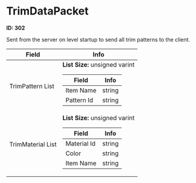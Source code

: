 # TrimDataPacket

**ID: 302**  

Sent from the server on level startup to send all trim patterns to the client.

<table><thead><tr><th>Field</th><th>Info</th></tr></thead><tbody>
<tr><td>TrimPattern List</td><td><b>List Size:</b> unsigned varint
  <table><thead><tr><th>Field</th><th>Info</th></tr></thead><tbody>
  <tr><td>Item Name</td><td>string</td></tr>
  <tr><td>Pattern Id</td><td>string</td></tr>
  </tbody></table></td></tr>
<tr><td>TrimMaterial List</td><td><b>List Size:</b> unsigned varint
  <table><thead><tr><th>Field</th><th>Info</th></tr></thead><tbody>
  <tr><td>Material Id</td><td>string</td></tr>
  <tr><td>Color</td><td>string</td></tr>
  <tr><td>Item Name</td><td>string</td></tr>
  </tbody></table></td></tr>
</tbody></table>